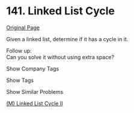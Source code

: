 # 141. Linked List Cycle

[Original Page](https://leetcode.com/problems/linked-list-cycle/)

Given a linked list, determine if it has a cycle in it.

Follow up:  
Can you solve it without using extra space?

<div>

<div id="company_tags" class="btn btn-xs btn-warning">Show Company Tags</div>

<span class="hidebutton" style="display: none;">[Amazon](/company/amazon/) [Microsoft](/company/microsoft/) [Bloomberg](/company/bloomberg/) [Yahoo](/company/yahoo/)</span></div>

<div>

<div id="tags" class="btn btn-xs btn-warning">Show Tags</div>

<span class="hidebutton" style="display: none;">[Linked List](/tag/linked-list/) [Two Pointers](/tag/two-pointers/)</span></div>

<div>

<div id="similar" class="btn btn-xs btn-warning">Show Similar Problems</div>

<span class="hidebutton">[(M) Linked List Cycle II](/problems/linked-list-cycle-ii/)</span></div>